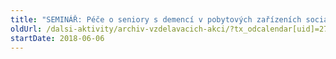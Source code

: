 ```yaml
---
title: "SEMINÁŘ: Péče o seniory s demencí v pobytových zařízeních sociálních služeb (Zlínský kraj)"
oldUrl: /dalsi-aktivity/archiv-vzdelavacich-akci/?tx_odcalendar[uid]=270&cHash=65576dd0c80ff3f0bb643db2878b372e
startDate: 2018-06-06
---
```

